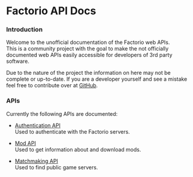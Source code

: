 # Factorio API Docs

### Introduction

Welcome to the unofficial documentation of the Factorio web APIs.  
This is a community project with the goal to make the not officially documented web APIs easily
accessible for developers of 3rd party software.

Due to the nature of the project the information on here may not be complete or up-to-date.
If you are a developer yourself and see a mistake feel free to contribute over at
[GitHub](https://github.com/Artentus/FactorioApiDoc).

### APIs

Currently the following APIs are documented:

* [Authentication API](auth-api/index.md)  
Used to authenticate with the Factorio servers.

* [Mod API](mod-api/index.md)  
Used to get information about and download mods.

* [Matchmaking API](matchmaking-api/index.md)  
Used to find public game servers.